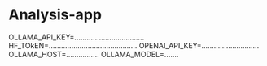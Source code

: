 # Analysis-app
OLLAMA_API_KEY=..................................
HF_TOkEN=...........................................
OPENAI_API_KEY=............................
OLLAMA_HOST=................
OLLAMA_MODEL=.......
